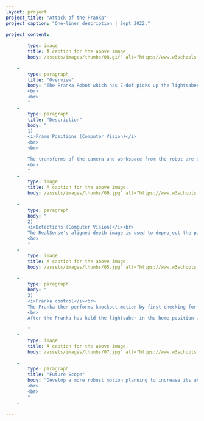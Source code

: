 ```yaml
---
layout: project
project_title: "Attack of the Franka"
project_caption: "One-liner description | Sept 2022."

project_content:
    - 
        type: image
        title: A caption for the above image.
        body: /assets/images/thumbs/08.gif" alt="https://www.w3schools.com/bootstrap4/paris.jpg
    
    -
        type: paragraph
        title: "Overview"
        body: "The Franka Robot which has 7-dof picks up the lightsaber and knocks down enemies represented by red blocks while protecting the allies represented by blue blocks. These enemies and allies are arbitrarily positioned.
        <br>
        <br>
        "
    -
        type: paragraph
        title: "Description"
        body: "
        1)
        <i>Frame Positions (Computer Vision)</i>
        <br>
        <br>

        The transforms of the camera and workspace from the robot are obtained using AprilTags. The frames are fixed to the most recent transform so that even if the AprilTag is removed or covered by a fallen enemy, we can still know the relative positions from each other from the latest calibration.<br>
        <br>
        "
    -
        type: image
        title: A caption for the above image.
        body: /assets/images/thumbs/09.jpg" alt="https://www.w3schools.com/bootstrap4/paris.jpg
    
    -
        type: paragraph
        body: "
        2)
        <i>Detections (Computer Vision)</i><br>
        The RealSense's aligned depth image is used to deproject the pixels in the RGB image into real world coordinates. For reliability, several filters are used (depth, contour area, location, and opening/closing) to ensure only the relevant objects are detected. Enemies and allies are detected, and their centroids give their position. Their labelling is sorted in x direction. The count of enemies vanquished is also calculated.        
        <br>
        "
    -
        type: image
        title: A caption for the above image.
        body: /assets/images/thumbs/05.jpg" alt="https://www.w3schools.com/bootstrap4/paris.jpg
    
    -
        type: paragraph
        body: "
        3)
        <i>Franka control</i><br>
        The Franka then performs knockout motion by first checking for a left swing, stab, and then right swing possibility to knock out enemies without harming any allies, while keeping the ally safety as the highest priority. It decides to NOT execute any motion if harm of any ally cannot be avoided. <br>
        <br>
        After the Franka has held the lightsaber in the home position and the service to is called, the allies are added as collision object into the scene.

        "
    -
        type: image
        title: A caption for the above image.
        body: /assets/images/thumbs/07.jpg" alt="https://www.w3schools.com/bootstrap4/paris.jpg
    
    -
        type: paragraph
        title: "Future Scope"
        body: "Develop a more robust motion planning to increase its ability to tackle plan and execute decisions for more edge cases and other position variations of enemies and allies.
        <br>
        <br>
        "
    -

---
```


